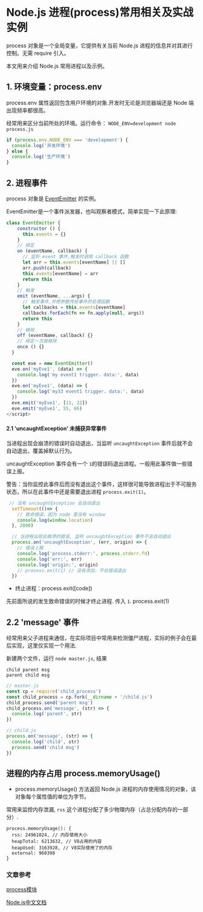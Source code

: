 # Node.js 进程(process)常用相关及实战实例

process 对象是一个全局变量，它提供有关当前 Node.js 进程的信息并对其进行控制。无需 require 引入。

本文用来介绍 Node.js 常用进程以及示例。

## 1. 环境变量：process.env

process.env 属性返回包含用户环境的对象.开发时无论是浏览器端还是 Node 端出现频率都很高。
 
经常用来区分当前所处的环境。运行命令： `NODE_ENV=development node process.js `
```js
if (process.env.NODE_ENV === 'development') {
  console.log('开发环境')
} else {
  console.log('生产环境')
}

```

## 2. 进程事件

process 对象是 [EventEmitter]() 的实例。

EventEmitter是一个事件派发器，也叫观察者模式，简单实现一下此原理:
```js
class EventEmitter {
    constructor () {
      this.events = {}
    }
    // 绑定
    on (eventName, callback) {
      // 监听 event 事件,触发时调用 callback 函数
      let arr = this.events[eventName] || []
      arr.push(callback)
      this.events[eventName] = arr
      return this
    }
    // 触发
    emit (eventName, ...args) {
      // 触发事件,并把参数传给事件的处理函数
      let callbacks = this.events[eventName]
      callbacks.forEach(fn => fn.apply(null, args))
      return this
    }
    // 移除
    off (eventName, callback) {}
    // 绑定一次就移除
    once () {}
  }

  const eve = new EventEmitter()
  eve.on('myEve1', (data) => {
    console.log('my event1 trigger. data:', data)
  })
  eve.on('myEve1', (data) => {
    console.log('my33 event1 trigger. data:', data)
  })
  eve.emit('myEve1', [11, 22])
  eve.emit('myEve1', 55, 66)
</script>
```

#### 2.1 'uncaughtException' 未捕获异常事件

当进程出现会崩溃的错误时自动退出，当监听 `uncaughtException` 事件后就不会自动退出，覆盖掉默认行为。

uncaughtException 事件会有一个 `1`的错误码退出进程。一般用此事件做一些错误上报。

警告：当你监控此事件后而没有退出这个事件，这样很可能导致进程出于不可服务状态，所以在此事件中还是需要退出进程 `process.exit(1)`。


```js
 // 没有 uncaughtException 会自动退出
  setTimeout(()=> {
    // 致命错误，因为 node 里没有 window
    console.log(window.location)
  }, 2000)

  // 当进程出现会崩溃的错误, 监听 uncaughtException 事件不会自动退出
  process.on('uncaughtException', (err, origin) => {
    // 错误上报
    console.log('process.stderr:', process.stderr.fd)
    console.log('err:', err)
    console.log('origin:', origin)
    // process.exit(1) // 没有添加，不会错误退出
  })
```

- 终止进程：process.exit([code])

先前面所说的发生致命错误的时候才终止进程. 传入 `1`.
process.exit(1)

## 2.2 'message' 事件

经常用来父子进程来通信，在实际项目中常用来检测僵尸进程，实际的例子会在最后实现，这里仅实现一个用法.

新建两个文件，运行 `node master.js`, 结果
```
child parent msg
parent child msg
```
```js
// master.js
const cp = require('child_process')
const child_process = cp.fork(__dirname + '/child.js')
child_process.send('parent msg')
child_process.on('message', (str) => {
  console.log('parent', str)
})

// child.js
process.on('message', (str) => {
  console.log('child', str)
  process.send('child msg')
})
```

## 进程的内存占用 process.memoryUsage()

- process.memoryUsage() 方法返回 Node.js 进程的内存使用情况的对象，该对象每个属性值的单位为字节。

常用来监控内存泄漏, `rss` 这个进程分配了多少物理内存（占总分配内存的一部分）.

```
process.memoryUsage(): {
  rss: 24961024, // 内存使用大小
  heapTotal: 6213632, // V8占用的内容
  heapUsed: 3163928, // V8实际使用了的内存
  external: 960398
}
```


### 文章参考
[process模块](https://github.com/chyingp/nodejs-learning-guide/blob/master/%E6%A8%A1%E5%9D%97/process.md)

[Node.js中文文档](http://nodejs.cn/api/process.html)